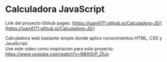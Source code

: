 # Calculadora JavaScript

Link del proyecto Github pages: [https://juan4171.github.io/Calculadora-JS/](https://juan4171.github.io/Calculadora-JS/)

Calculadora web bastante simple donde aplico conocimientos HTML, CSS y JavaScript.  
Use este video como inspiracion para este proyecto: https://www.youtube.com/watch?v=N8Xt5rP_DUo
